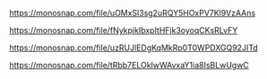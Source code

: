  <!-- result list -->

https://monosnap.com/file/uOMxSl3sg2uRQY5HOxPV7Kl9VzAAns

<!-- result get -->

https://monosnap.com/file/fNykpjkIbxpItHFjk3oyoqCKsRLvFY

<!-- result add -->

https://monosnap.com/file/uzRUJlEDgKqMkRp0T0WPDXGQ92JITd

<!-- result remove -->

https://monosnap.com/file/tRbb7ELOkIwWAvxaY1ia8IsBLwUgwC
